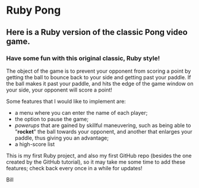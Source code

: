 # **Ruby Pong**

## Here is a Ruby version of the classic Pong video game.

### Have some fun with this original classic, Ruby style!


The object of the game is to prevent your opponent from scoring a point by getting the ball to bounce back to your side and getting past your paddle. If the ball makes it past your paddle, and hits the edge of the game window on your side, your opponent will score a point!


Some features that I would like to implement are:
* a menu where you can enter the name of each player;
* the option to pause the game;
* _powerups_ that are gained by skillful maneuvering, such as being able to "**rocket**" the ball towards your opponent, and another that enlarges your paddle, thus giving you an advantage;
* a high-score list


This is my first Ruby project, and also my first GitHub repo (besides the one created by the GitHub tutorial), so it may take me some time to add these features; check back every once in a while for updates!

  Bill